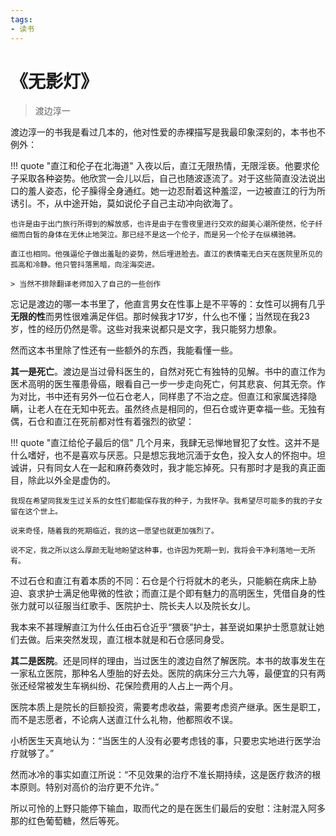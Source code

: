 ```yaml
---
tags:
- 读书
---
```


# 《无影灯》
> 渡边淳一

渡边淳一的书我是看过几本的，他对性爱的赤裸描写是我最印象深刻的，本书也不例外：

!!! quote "直江和伦子在北海道"
    入夜以后，直江无限热情，无限淫亵。他要求伦子采取各种姿势。他欣赏一会儿以后，自己也随波逐流了。对于这些简直没法说出口的羞人姿态，伦子臊得全身通红。她一边忍耐着这种羞涩，一边被直江的行为所诱引。不，从中途开始，莫如说伦子自己主动冲向欲海了。
    
    也许是由于出门旅行所得到的解放感，也许是由于在雪夜里进行交欢的甜美心潮所使然，伦子纤细而白皙的身体在无休止地哭泣。那已经不是这一个伦子，而是另一个伦子在纵横驰骋。
    
    直江也相同。他强逼伦子做出羞耻的姿势，然后埋进脸去。直江的表情毫无白天在医院里所见的孤高和冷静。他只管抖落黑暗，向淫海突进。

    > 当然不排除翻译老师加入了自己的一些创作

忘记是渡边的哪一本书里了，他直言男女在性事上是不平等的：女性可以拥有几乎**无限的性**而男性很难满足伴侣。那时候我才17岁，什么也不懂；当然现在我23岁，性的经历仍然是零。这些对我来说都只是文字，我只能努力想象。

然而这本书里除了性还有一些额外的东西，我能看懂一些。

**其一是死亡**。渡边是当过骨科医生的，自然对死亡有独特的见解。书中的直江作为医术高明的医生罹患骨癌，眼看自己一步一步走向死亡，何其悲哀、何其无奈。作为对比，书中还有另外一位石仓老人，同样患了不治之症。但直江和家属选择隐瞒，让老人在在无知中死去。虽然终点是相同的，但石仓或许更幸福一些。无独有偶，石仓和直江在死前都对性有着强烈的欲望：

!!! quote "直江给伦子最后的信"
    几个月来，我肆无忌惮地冒犯了女性。这并不是什么嗜好，也不是喜欢与厌恶。只是想忘我地沉湎于女色，投入女人的怀抱中。坦诚讲，只有同女人在一起和麻药奏效时，我才能忘掉死。只有那时才是我的真正面目，除此以外全是虚伪的。
    
    我现在希望同我发生过关系的女性们都能保存我的种子，为我怀孕。我希望尽可能多的我的子女留在这个世上。
    
    说来奇怪，随着我的死期临近，我的这一愿望也就更加强烈了。
    
    说不定，我之所以这么厚颜无耻地盼望这种事，也许因为死期一到，我将会干净利落地一无所有。

不过石仓和直江有着本质的不同：石仓是个行将就木的老头，只能躺在病床上胁迫、哀求护士满足他卑微的性欲；而直江是个即有魅力的高明医生，凭借自身的性张力就可以征服当红歌手、医院护士、院长夫人以及院长女儿。

我本来不甚理解直江为什么任由石仓近乎“猥亵”护士，甚至说如果护士愿意就让她们去做。后来突然发现，直江根本就是和石仓感同身受。

**其二是医院**。还是同样的理由，当过医生的渡边自然了解医院。本书的故事发生在一家私立医院，那种名人堕胎的好去处。医院的病床分三六九等，最便宜的只有两张还经常被发生车祸纠纷、花保险费用的人占上一两个月。

医院本质上是院长的巨额投资，需要考虑收益，需要考虑资产继承。医生是职工，而不是志愿者，不论病人送直江什么礼物，他都照收不误。

小桥医生天真地认为：“当医生的人没有必要考虑钱的事，只要忠实地进行医学治疗就够了。”

然而冰冷的事实如直江所说：“不见效果的治疗不准长期持续，这是医疗救济的根本原则。特别对高价的治疗更不允许。”

所以可怜的上野只能停下输血，取而代之的是在医生们最后的安慰：注射混入阿多那的红色葡萄糖，然后等死。